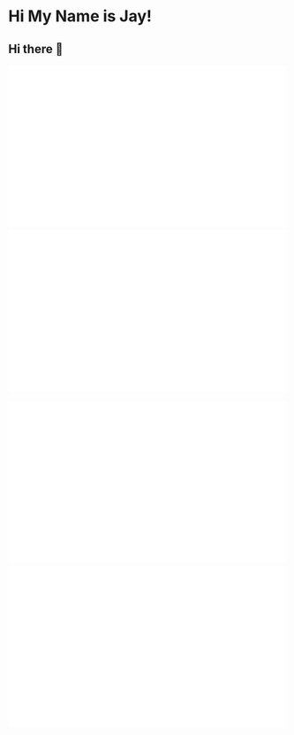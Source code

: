 # Hi My Name is Jay!
## Hi there 👋

<!--
**digitaldna01/digitaldna01** is a ✨ _special_ ✨ repository because its `README.md` (this file) appears on your GitHub profile.

Here are some ideas to get you started:

- 🔭 I’m currently working on ...
- 🌱 I’m currently learning ...
- 👯 I’m looking to collaborate on ...
- 🤔 I’m looking for help with ...
- 💬 Ask me about ...
- 📫 How to reach me: ...
- 😄 Pronouns: ...
- ⚡ Fun fact: ...
-->

![](https://raw.githubusercontent.com/digitaldna01/github-stats/master/generated/overview.svg#gh-dark-mode-only)
![](https://raw.githubusercontent.com/digitaldna01/github-stats/master/generated/overview.svg#gh-light-mode-only)

![](https://raw.githubusercontent.com/digitaldna01/github-stats/master/generated/languages.svg#gh-dark-mode-only)
![](https://raw.githubusercontent.com/digitaldna01/github-stats/master/generated/languages.svg#gh-light-mode-only)
